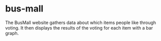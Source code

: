 # bus-mall

The BusMall website gathers data about which items people like through voting. It then displays the results of the voting for each item with a bar graph.
